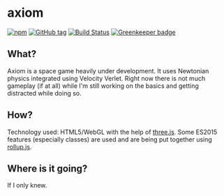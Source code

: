 # axiom

[![npm](https://img.shields.io/github/license/thunraz/axiom.svg)](https://github.com/Thunraz/axiom/blob/master/LICENSE)
[![GitHub tag](https://img.shields.io/github/tag/thunraz/axiom.svg)](https://github.com/Thunraz/axiom/tags)
[![Build Status](https://travis-ci.org/Thunraz/axiom.svg?branch=master)](https://travis-ci.org/Thunraz/axiom)
[![Greenkeeper badge](https://badges.greenkeeper.io/Thunraz/axiom.svg)](https://greenkeeper.io/)

What?
-----
Axiom is a space game heavily under development. It uses Newtonian physics integrated using Velocity Verlet.
Right now there is not much gameplay (if at all) while I'm still working on the basics and getting distracted while doing so.

How?
----
Technology used: HTML5/WebGL with the help of [three.js](http://threejs.org/). Some ES2015 features (especially classes)
are used and are being put together using [rollup.js](http://rollupjs.org/).

Where is it going?
------------------
If I only knew.
